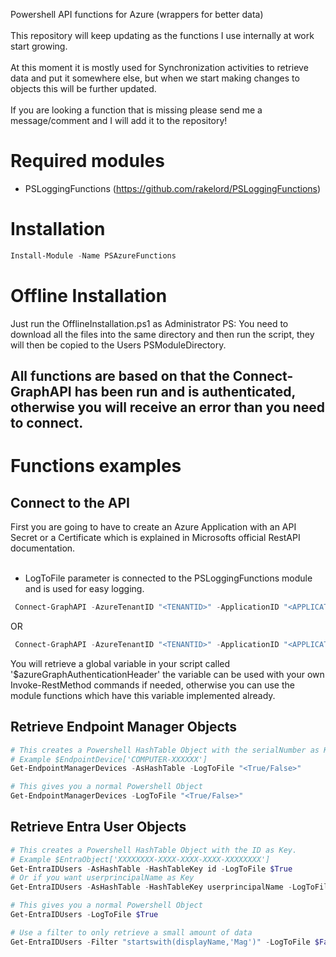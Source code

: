 Powershell API functions for Azure (wrappers for better data)
<br><br>
This repository will keep updating as the functions I use internally at work start growing.<br>
<br>
At this moment it is mostly used for Synchronization activities to retrieve data and put it somewhere else, but when we start making changes to objects this will be further updated.
<br><br>
If you are looking a function that is missing please send me a message/comment and I will add it to the repository!

# Required modules
* PSLoggingFunctions (https://github.com/rakelord/PSLoggingFunctions)

# Installation
```powershell 
Install-Module -Name PSAzureFunctions
``` 
# Offline Installation
Just run the OfflineInstallation.ps1 as Administrator
PS: You need to download all the files into the same directory and then run the script, they will then be copied to the Users PSModuleDirectory.

## All functions are based on that the Connect-GraphAPI has been run and is authenticated, otherwise you will receive an error than you need to connect.

# Functions examples
## Connect to the API
First you are going to have to create an Azure Application with an API Secret or a Certificate which is explained in Microsofts official RestAPI documentation.
<br><br>
- LogToFile parameter is connected to the PSLoggingFunctions module and is used for easy logging.

```powershell
 Connect-GraphAPI -AzureTenantID "<TENANTID>" -ApplicationID "<APPLICATIONID>" -APISecret "<APISECRET>" -LogToFile "<True/False>"
```
OR
```powershell
 Connect-GraphAPI -AzureTenantID "<TENANTID>" -ApplicationID "<APPLICATIONID>" -CertThumbprint "<CERTIFICATE THUMBPRINT>" -LogToFile "<True/False>"
```
You will retrieve a global variable in your script called '$azureGraphAuthenticationHeader' the variable can be used with your own Invoke-RestMethod commands if needed, otherwise you can use the module functions which have this variable implemented already.

## Retrieve Endpoint Manager Objects
```powershell
# This creates a Powershell HashTable Object with the serialNumber as Key.
# Example $EndpointDevice['COMPUTER-XXXXXX']
Get-EndpointManagerDevices -AsHashTable -LogToFile "<True/False>"

# This gives you a normal Powershell Object
Get-EndpointManagerDevices -LogToFile "<True/False>"
```

## Retrieve Entra User Objects
```powershell
# This creates a Powershell HashTable Object with the ID as Key.
# Example $EntraObject['XXXXXXXX-XXXX-XXXX-XXXX-XXXXXXXX']
Get-EntraIDUsers -AsHashTable -HashTableKey id -LogToFile $True
# Or if you want userprincipalName as Key
Get-EntraIDUsers -AsHashTable -HashTableKey userprincipalName -LogToFile $True

# This gives you a normal Powershell Object
Get-EntraIDUsers -LogToFile $True

# Use a filter to only retrieve a small amount of data
Get-EntraIDUsers -Filter "startswith(displayName,'Mag')" -LogToFile $False
```